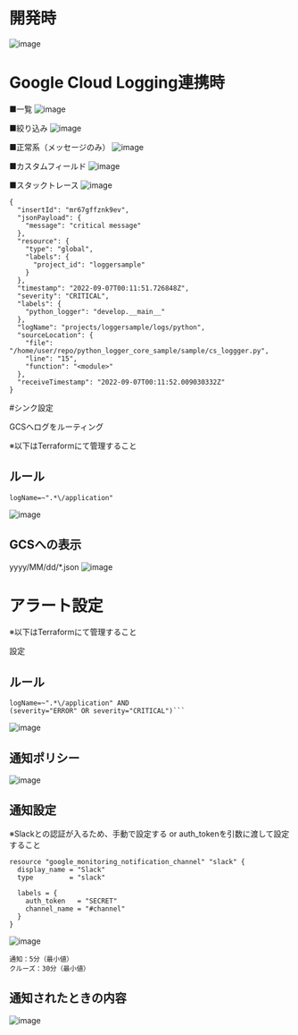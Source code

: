 
# 開発時
![image](https://user-images.githubusercontent.com/1237574/188300248-c1d95f68-dcd5-4e10-b476-047236ba4cf2.png)

# Google Cloud Logging連携時

■一覧
![image](https://user-images.githubusercontent.com/1237574/188300079-bab844bb-82e3-41ae-bcc1-5e400fc4b7d1.png)

■絞り込み
![image](https://user-images.githubusercontent.com/1237574/188300124-9cc5be04-678a-4a54-afe9-a23efb33534d.png)

■正常系（メッセージのみ）
![image](https://user-images.githubusercontent.com/1237574/188300112-ab23b521-63e0-430a-8ba5-63077a8be592.png)

■カスタムフィールド
![image](https://user-images.githubusercontent.com/1237574/188300136-c6bbcad9-ac5c-4847-b7f7-2e5115e7be97.png)

■スタックトレース
![image](https://user-images.githubusercontent.com/1237574/188300040-32b25adb-bc7b-4e6d-853d-abf0a81cc434.png)


```
{
  "insertId": "mr67gffznk9ev",
  "jsonPayload": {
    "message": "critical message"
  },
  "resource": {
    "type": "global",
    "labels": {
      "project_id": "loggersample"
    }
  },
  "timestamp": "2022-09-07T00:11:51.726848Z",
  "severity": "CRITICAL",
  "labels": {
    "python_logger": "develop.__main__"
  },
  "logName": "projects/loggersample/logs/python",
  "sourceLocation": {
    "file": "/home/user/repo/python_logger_core_sample/sample/cs_loggger.py",
    "line": "15",
    "function": "<module>"
  },
  "receiveTimestamp": "2022-09-07T00:11:52.009030332Z"
}
```

#シンク設定

GCSへログをルーティング

※以下はTerraformにて管理すること

## ルール
```
logName=~".*\/application"
```

![image](https://user-images.githubusercontent.com/1237574/189511879-4468f79f-62c8-40e6-ad69-e020a09f93bc.png)


## GCSへの表示

yyyy/MM/dd/*.json
![image](https://user-images.githubusercontent.com/1237574/189513602-70b7eb3e-e5bf-4a1a-9af7-8ccaae2af911.png)


# アラート設定

※以下はTerraformにて管理すること

設定

## ルール
```
logName=~".*\/application" AND
(severity="ERROR" OR severity="CRITICAL")```
```

![image](https://user-images.githubusercontent.com/1237574/189512992-40b410ad-0220-47ef-b5e2-59525909df05.png)

## 通知ポリシー

![image](https://user-images.githubusercontent.com/1237574/189513020-05817e6f-840d-4132-ac5e-18c0f46712f4.png)

## 通知設定
※Slackとの認証が入るため、手動で設定する or auth_tokenを引数に渡して設定すること
```
resource "google_monitoring_notification_channel" "slack" {
  display_name = "Slack"
  type         = "slack"

  labels = {
    auth_token   = "SECRET"
    channel_name = "#channel"
  }
}
```

![image](https://user-images.githubusercontent.com/1237574/189513531-6da0108c-c5a8-4586-b2fe-07a47ed3bb9a.png)

```
通知：5分（最小値）
クルーズ：30分（最小値）
```

## 通知されたときの内容
![image](https://user-images.githubusercontent.com/1237574/189514027-26dc202e-cc51-40d7-8b74-fb61c7703b82.png)
